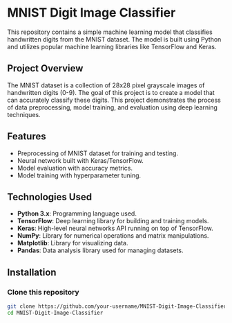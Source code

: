 # MNIST Digit Image Classifier

This repository contains a simple machine learning model that classifies handwritten digits from the MNIST dataset. The model is built using Python and utilizes popular machine learning libraries like TensorFlow and Keras.

## Project Overview

The MNIST dataset is a collection of 28x28 pixel grayscale images of handwritten digits (0-9). The goal of this project is to create a model that can accurately classify these digits. This project demonstrates the process of data preprocessing, model training, and evaluation using deep learning techniques.

## Features

- Preprocessing of MNIST dataset for training and testing.
- Neural network built with Keras/TensorFlow.
- Model evaluation with accuracy metrics.
- Model training with hyperparameter tuning.

## Technologies Used

- **Python 3.x**: Programming language used.
- **TensorFlow**: Deep learning library for building and training models.
- **Keras**: High-level neural networks API running on top of TensorFlow.
- **NumPy**: Library for numerical operations and matrix manipulations.
- **Matplotlib**: Library for visualizing data.
- **Pandas**: Data analysis library used for managing datasets.

## Installation

### Clone this repository

```bash
git clone https://github.com/your-username/MNIST-Digit-Image-Classifier.git
cd MNIST-Digit-Image-Classifier
